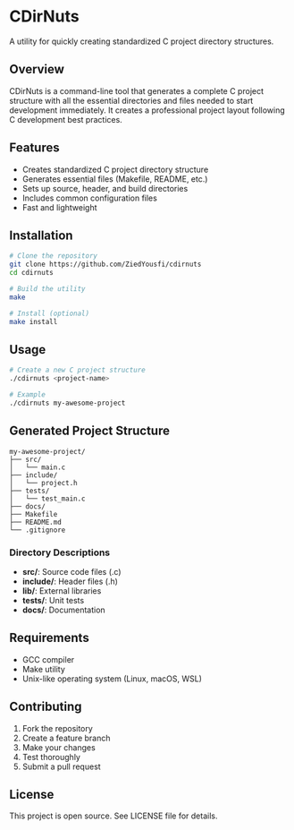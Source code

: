 # CDirNuts

A utility for quickly creating standardized C project directory structures.

## Overview

CDirNuts is a command-line tool that generates a complete C project structure with all the essential directories and files needed to start development immediately. It creates a professional project layout following C development best practices.

## Features

- Creates standardized C project directory structure
- Generates essential files (Makefile, README, etc.)
- Sets up source, header, and build directories
- Includes common configuration files
- Fast and lightweight

## Installation

```bash
# Clone the repository
git clone https://github.com/ZiedYousfi/cdirnuts
cd cdirnuts

# Build the utility
make

# Install (optional)
make install
```

## Usage

```bash
# Create a new C project structure
./cdirnuts <project-name>

# Example
./cdirnuts my-awesome-project
```

## Generated Project Structure

```
my-awesome-project/
├── src/
│   └── main.c
├── include/
│   └── project.h
├── tests/
│   └── test_main.c
├── docs/
├── Makefile
├── README.md
└── .gitignore
```

### Directory Descriptions

- **src/**: Source code files (.c)
- **include/**: Header files (.h)
- **lib/**: External libraries
- **tests/**: Unit tests
- **docs/**: Documentation

## Requirements

- GCC compiler
- Make utility
- Unix-like operating system (Linux, macOS, WSL)

## Contributing

1. Fork the repository
2. Create a feature branch
3. Make your changes
4. Test thoroughly
5. Submit a pull request

## License

This project is open source. See LICENSE file for details.
